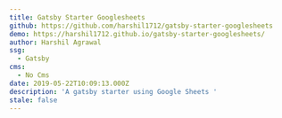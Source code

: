 ```yaml
---
title: Gatsby Starter Googlesheets
github: https://github.com/harshil1712/gatsby-starter-googlesheets
demo: https://harshil1712.github.io/gatsby-starter-googlesheets/
author: Harshil Agrawal
ssg:
  - Gatsby
cms:
  - No Cms
date: 2019-05-22T10:09:13.000Z
description: 'A gatsby starter using Google Sheets '
stale: false
---
```

